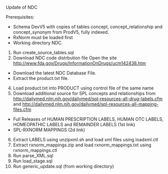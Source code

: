 Update of NDC

Prerequisites:
- Schema DevV5 with copies of tables concept, concept_relationship and concept_synonym from ProdV5, fully indexed. 
- RxNorm must be loaded first
- Working directory NDC.

1. Run create_source_tables.sql
2. Download NDC code distrbution file
Open the site http://www.fda.gov/Drugs/InformationOnDrugs/ucm142438.htm
- Download the latest NDC Database File.
- Extract the product.txt file.

4. Load product.txt into PRODUCT using control file of the same name
5. Download additional source for SPL concepts and relationships from http://dailymed.nlm.nih.gov/dailymed/spl-resources-all-drug-labels.cfm and http://dailymed.nlm.nih.gov/dailymed/spl-resources-all-mapping-files.cfm
- Full Releases of HUMAN PRESCRIPTION LABELS, HUMAN OTC LABELS, HOMEOPATHIC LABELS and REMAINDER LABELS (1st link)
- SPL-RXNORM MAPPINGS (2d link)
6. Extract LABELS using unzipxml.sh and load xml files using loadxml.ctl
7. Extract rxnorm_mappings.zip and load rxnorm_mappings.txt using rxnorm_mappings.ctl
8. Run parse_XML.sql
9. Run load_stage.sql
10. Run generic_update.sql (from working directory)